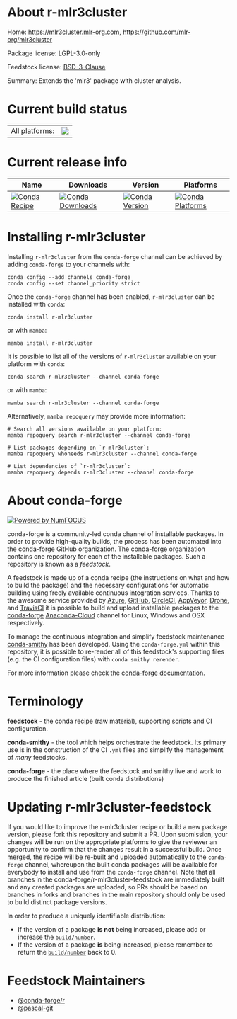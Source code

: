 About r-mlr3cluster
===================

Home: https://mlr3cluster.mlr-org.com, https://github.com/mlr-org/mlr3cluster

Package license: LGPL-3.0-only

Feedstock license: [BSD-3-Clause](https://github.com/conda-forge/r-mlr3cluster-feedstock/blob/main/LICENSE.txt)

Summary: Extends the 'mlr3' package with cluster analysis.

Current build status
====================


<table><tr><td>All platforms:</td>
    <td>
      <a href="https://dev.azure.com/conda-forge/feedstock-builds/_build/latest?definitionId=11748&branchName=main">
        <img src="https://dev.azure.com/conda-forge/feedstock-builds/_apis/build/status/r-mlr3cluster-feedstock?branchName=main">
      </a>
    </td>
  </tr>
</table>

Current release info
====================

| Name | Downloads | Version | Platforms |
| --- | --- | --- | --- |
| [![Conda Recipe](https://img.shields.io/badge/recipe-r--mlr3cluster-green.svg)](https://anaconda.org/conda-forge/r-mlr3cluster) | [![Conda Downloads](https://img.shields.io/conda/dn/conda-forge/r-mlr3cluster.svg)](https://anaconda.org/conda-forge/r-mlr3cluster) | [![Conda Version](https://img.shields.io/conda/vn/conda-forge/r-mlr3cluster.svg)](https://anaconda.org/conda-forge/r-mlr3cluster) | [![Conda Platforms](https://img.shields.io/conda/pn/conda-forge/r-mlr3cluster.svg)](https://anaconda.org/conda-forge/r-mlr3cluster) |

Installing r-mlr3cluster
========================

Installing `r-mlr3cluster` from the `conda-forge` channel can be achieved by adding `conda-forge` to your channels with:

```
conda config --add channels conda-forge
conda config --set channel_priority strict
```

Once the `conda-forge` channel has been enabled, `r-mlr3cluster` can be installed with `conda`:

```
conda install r-mlr3cluster
```

or with `mamba`:

```
mamba install r-mlr3cluster
```

It is possible to list all of the versions of `r-mlr3cluster` available on your platform with `conda`:

```
conda search r-mlr3cluster --channel conda-forge
```

or with `mamba`:

```
mamba search r-mlr3cluster --channel conda-forge
```

Alternatively, `mamba repoquery` may provide more information:

```
# Search all versions available on your platform:
mamba repoquery search r-mlr3cluster --channel conda-forge

# List packages depending on `r-mlr3cluster`:
mamba repoquery whoneeds r-mlr3cluster --channel conda-forge

# List dependencies of `r-mlr3cluster`:
mamba repoquery depends r-mlr3cluster --channel conda-forge
```


About conda-forge
=================

[![Powered by
NumFOCUS](https://img.shields.io/badge/powered%20by-NumFOCUS-orange.svg?style=flat&colorA=E1523D&colorB=007D8A)](https://numfocus.org)

conda-forge is a community-led conda channel of installable packages.
In order to provide high-quality builds, the process has been automated into the
conda-forge GitHub organization. The conda-forge organization contains one repository
for each of the installable packages. Such a repository is known as a *feedstock*.

A feedstock is made up of a conda recipe (the instructions on what and how to build
the package) and the necessary configurations for automatic building using freely
available continuous integration services. Thanks to the awesome service provided by
[Azure](https://azure.microsoft.com/en-us/services/devops/), [GitHub](https://github.com/),
[CircleCI](https://circleci.com/), [AppVeyor](https://www.appveyor.com/),
[Drone](https://cloud.drone.io/welcome), and [TravisCI](https://travis-ci.com/)
it is possible to build and upload installable packages to the
[conda-forge](https://anaconda.org/conda-forge) [Anaconda-Cloud](https://anaconda.org/)
channel for Linux, Windows and OSX respectively.

To manage the continuous integration and simplify feedstock maintenance
[conda-smithy](https://github.com/conda-forge/conda-smithy) has been developed.
Using the ``conda-forge.yml`` within this repository, it is possible to re-render all of
this feedstock's supporting files (e.g. the CI configuration files) with ``conda smithy rerender``.

For more information please check the [conda-forge documentation](https://conda-forge.org/docs/).

Terminology
===========

**feedstock** - the conda recipe (raw material), supporting scripts and CI configuration.

**conda-smithy** - the tool which helps orchestrate the feedstock.
                   Its primary use is in the construction of the CI ``.yml`` files
                   and simplify the management of *many* feedstocks.

**conda-forge** - the place where the feedstock and smithy live and work to
                  produce the finished article (built conda distributions)


Updating r-mlr3cluster-feedstock
================================

If you would like to improve the r-mlr3cluster recipe or build a new
package version, please fork this repository and submit a PR. Upon submission,
your changes will be run on the appropriate platforms to give the reviewer an
opportunity to confirm that the changes result in a successful build. Once
merged, the recipe will be re-built and uploaded automatically to the
`conda-forge` channel, whereupon the built conda packages will be available for
everybody to install and use from the `conda-forge` channel.
Note that all branches in the conda-forge/r-mlr3cluster-feedstock are
immediately built and any created packages are uploaded, so PRs should be based
on branches in forks and branches in the main repository should only be used to
build distinct package versions.

In order to produce a uniquely identifiable distribution:
 * If the version of a package **is not** being increased, please add or increase
   the [``build/number``](https://docs.conda.io/projects/conda-build/en/latest/resources/define-metadata.html#build-number-and-string).
 * If the version of a package **is** being increased, please remember to return
   the [``build/number``](https://docs.conda.io/projects/conda-build/en/latest/resources/define-metadata.html#build-number-and-string)
   back to 0.

Feedstock Maintainers
=====================

* [@conda-forge/r](https://github.com/conda-forge/r/)
* [@pascal-git](https://github.com/pascal-git/)

